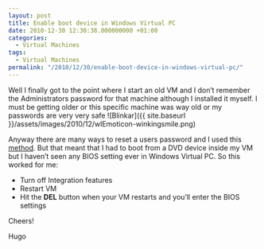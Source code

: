 ```yaml
---
layout: post
title: Enable boot device in Windows Virtual PC
date: 2010-12-30 12:30:38.000000000 +01:00
categories:
  - Virtual Machines
tags:
  - Virtual Machines
permalink: "/2010/12/30/enable-boot-device-in-windows-virtual-pc/"
---
```


Well I finally got to the point where I start an old VM and I don’t remember the Administrators password for that machine although I installed it myself. I must be getting older or this specific machine was way old or my passwords are very very safe ![Blinkar]({{ site.baseurl }}/assets/images/2010/12/wlEmoticon-winkingsmile.png)

Anyway there are many ways to reset a users password and I used this [method](http://pogostick.net/~pnh/ntpasswd/bootdisk.html). But that meant that I had to boot from a DVD device inside my VM but I haven’t seen any BIOS setting ever in Windows Virtual PC. So this worked for me:

- Turn off Integration features
- Restart VM
- Hit the **DEL** button when your VM restarts and you’ll enter the BIOS settings

Cheers!

Hugo
